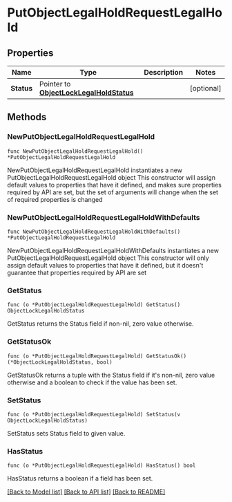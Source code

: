 # PutObjectLegalHoldRequestLegalHold

## Properties

Name | Type | Description | Notes
------------ | ------------- | ------------- | -------------
**Status** | Pointer to [**ObjectLockLegalHoldStatus**](ObjectLockLegalHoldStatus.md) |  | [optional] 

## Methods

### NewPutObjectLegalHoldRequestLegalHold

`func NewPutObjectLegalHoldRequestLegalHold() *PutObjectLegalHoldRequestLegalHold`

NewPutObjectLegalHoldRequestLegalHold instantiates a new PutObjectLegalHoldRequestLegalHold object
This constructor will assign default values to properties that have it defined,
and makes sure properties required by API are set, but the set of arguments
will change when the set of required properties is changed

### NewPutObjectLegalHoldRequestLegalHoldWithDefaults

`func NewPutObjectLegalHoldRequestLegalHoldWithDefaults() *PutObjectLegalHoldRequestLegalHold`

NewPutObjectLegalHoldRequestLegalHoldWithDefaults instantiates a new PutObjectLegalHoldRequestLegalHold object
This constructor will only assign default values to properties that have it defined,
but it doesn't guarantee that properties required by API are set

### GetStatus

`func (o *PutObjectLegalHoldRequestLegalHold) GetStatus() ObjectLockLegalHoldStatus`

GetStatus returns the Status field if non-nil, zero value otherwise.

### GetStatusOk

`func (o *PutObjectLegalHoldRequestLegalHold) GetStatusOk() (*ObjectLockLegalHoldStatus, bool)`

GetStatusOk returns a tuple with the Status field if it's non-nil, zero value otherwise
and a boolean to check if the value has been set.

### SetStatus

`func (o *PutObjectLegalHoldRequestLegalHold) SetStatus(v ObjectLockLegalHoldStatus)`

SetStatus sets Status field to given value.

### HasStatus

`func (o *PutObjectLegalHoldRequestLegalHold) HasStatus() bool`

HasStatus returns a boolean if a field has been set.


[[Back to Model list]](../README.md#documentation-for-models) [[Back to API list]](../README.md#documentation-for-api-endpoints) [[Back to README]](../README.md)



